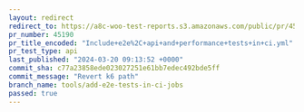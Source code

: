 ```yaml
---
layout: redirect
redirect_to: https://a8c-woo-test-reports.s3.amazonaws.com/public/pr/45190/api/index.html
pr_number: 45190
pr_title_encoded: "Include+e2e%2C+api+and+performance+tests+in+ci.yml"
pr_test_type: api
last_published: "2024-03-20 09:13:52 +0000"
commit_sha: c77a23858ede023027251e61bb7edec492bde5ff
commit_message: "Revert k6 path"
branch_name: tools/add-e2e-tests-in-ci-jobs
passed: true
---
```

